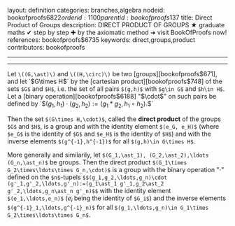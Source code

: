 layout: definition
categories: branches,algebra
nodeid: bookofproofs$6822
orderid: 1100
parentid: bookofproofs$137
title: Direct Product of Groups
description: DIRECT PRODUCT OF GROUPS &#9733; graduate maths &#10004; step by step &#10010; by the axiomatic method &#10140; visit BookOfProofs now!
references: bookofproofs$6735
keywords: direct,groups,product
contributors: bookofproofs

---


---

Let `\((G,\ast)\)` and `\((H,\circ)\)` be two [groups][bookofproofs$671], and let `$G\times H$` by the [cartesian product][bookofproofs$748] of the sets `$G$` and `$H$`, i.e. the set of all pairs `$(g,h)$` with `$g\in G$` and `$h\in H$`. Let a [binary operation][bookofproofs$6188] "$\cdot$" on such pairs be defined by `$$(g_1,h_1)\cdot (g_2,h_2):=(g_1\ast g_2,h_1\circ h_2).$$`

Then the set `$(G\times H,\cdot)$`, called the **direct product** of the groups `$G$` and `$H$`, is a group and with the identity element `$(e_G, e_H)$` (where `$e_G$` is the identity of `$G$` and `$e_H$` is the identity of `$H$`) and with the inverse elements `$(g^{-1},h^{-1})$` for all `$(g,h)\in G\times H$`.

More generally and similarily, let `$(G_1,\ast_1), (G_2,\ast_2),\ldots (G_n,\ast_n)$` be groups. Then the direct product `$(G_1\times G_2\times\ldots\times G_n,\cdot)$` is a group with the binary operation "$\cdot$" defined on the `$n$`-tupels 
`$$(g_1,g_2,\ldots,g_n)\cdot (g'_1,g'_2,\ldots,g'_n):=(g_1\ast_1 g'_1,g_2\ast_2 g'_2,\ldots,g_n\ast_n g'_n)$$`
with the identity element `$(e_1,\ldots,e_n)$` ($e_i$ being the identity of `$G_i$`) and the inverse elements `$(g^{-1}_1,\ldots,g^{-1}_n)$` for all `$(g_1,\ldots,g_n)\in G_1\times G_2\times\ldots\times G_n$`.
